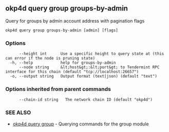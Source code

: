 ## okp4d query group groups-by-admin

Query for groups by admin account address with pagination flags

```
okp4d query group groups-by-admin [admin] [flags]
```

### Options

```
      --height int      Use a specific height to query state at (this can error if the node is pruning state)
  -h, --help            help for groups-by-admin
      --node string     &lt;host&gt;:&lt;port&gt; to Tendermint RPC interface for this chain (default "tcp://localhost:26657")
  -o, --output string   Output format (text|json) (default "text")
```

### Options inherited from parent commands

```
      --chain-id string   The network chain ID (default "okp4d")
```

### SEE ALSO

* [okp4d query group](okp4d_query_group.md)	 - Querying commands for the group module
